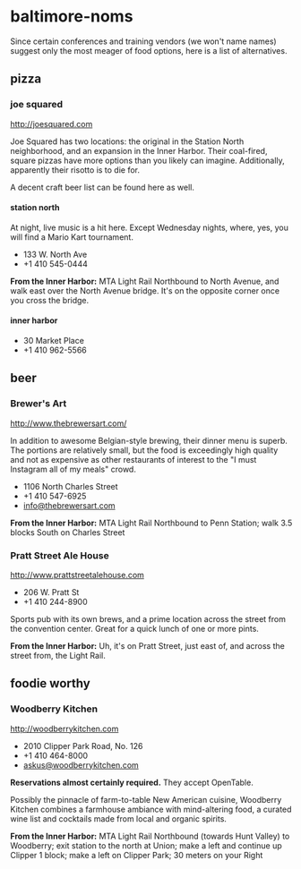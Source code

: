 # baltimore-noms

Since certain conferences and training vendors (we won't name names)
suggest only the most meager of food options, here is a list of
alternatives.

## pizza

### joe squared

http://joesquared.com

Joe Squared has two locations: the original in the Station North
neighborhood, and an expansion in the Inner Harbor. Their coal-fired,
square pizzas have more options than you likely can
imagine. Additionally, apparently their risotto is to die for.

A decent craft beer list can be found here as well.

#### station north

At night, live music is a hit here. Except Wednesday nights, where,
yes, you will find a Mario Kart tournament.

 - 133 W. North Ave
 - +1 410 545-0444

**From the Inner Harbor:** MTA Light Rail Northbound to North Avenue, and walk east over the North Avenue bridge. It's on the opposite corner once you cross the bridge.

#### inner harbor

 - 30 Market Place
 - +1 410 962-5566

## beer

### Brewer's Art

http://www.thebrewersart.com/

In addition to awesome Belgian-style brewing, their dinner menu is
superb. The portions are relatively small, but the food is exceedingly
high quality and not as expensive as other restaurants of interest to
the "I must Instagram all of my meals" crowd.

 - 1106 North Charles Street
 - +1 410 547-6925
 - info@thebrewersart.com

**From the Inner Harbor:** MTA Light Rail Northbound to Penn Station;
  walk 3.5 blocks South on Charles Street

### Pratt Street Ale House

http://www.prattstreetalehouse.com

 - 206 W. Pratt St
 - +1 410 244-8900
 
Sports pub with its own brews, and a prime location across the street
from the convention center. Great for a quick lunch of one or more
pints.

**From the Inner Harbor:** Uh, it's on Pratt Street, just east of, and
  across the street from, the Light Rail.

## foodie worthy

### Woodberry Kitchen

http://woodberrykitchen.com

 - 2010 Clipper Park Road, No. 126
 - +1 410 464-8000
 - askus@woodberrykitchen.com

**Reservations almost certainly required.** They accept OpenTable.

Possibly the pinnacle of farm-to-table New American cuisine, Woodberry
Kitchen combines a farmhouse ambiance with mind-altering food, a
curated wine list and cocktails made from local and organic spirits.

**From the Inner Harbor:** MTA Light Rail Northbound (towards Hunt
  Valley) to Woodberry; exit station to the north at Union; make a
  left and continue up Clipper 1 block; make a left on Clipper Park;
  30 meters on your Right
